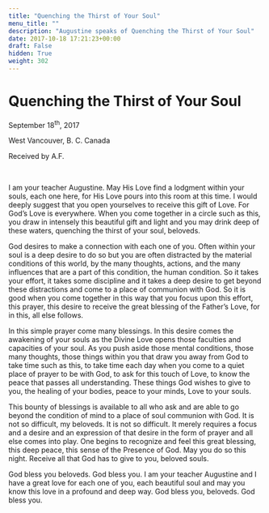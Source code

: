 ```yaml
---
title: "Quenching the Thirst of Your Soul"
menu_title: ""
description: "Augustine speaks of Quenching the Thirst of Your Soul"
date: 2017-10-18 17:21:23+00:00
draft: False
hidden: True
weight: 302
---
```

# Quenching the Thirst of Your Soul

September 18<sup>th</sup>, 2017

West Vancouver, B. C. Canada

Received by A.F.

 

I am your teacher Augustine. May His Love find a lodgment within your souls, each one here, for His Love pours into this room at this time. I would deeply suggest that you open yourselves to receive this gift of Love. For God’s Love is everywhere. When you come together in a circle such as this, you draw in intensely this beautiful gift and light and you may drink deep of these waters, quenching the thirst of your soul, beloveds. 

God desires to make a connection with each one of you. Often within your soul is a deep desire to do so but you are often distracted by the material conditions of this world, by the many thoughts, actions, and the many influences that are a part of this condition, the human condition. So it takes your effort, it takes some discipline and it takes a deep desire to get beyond these distractions and come to a place of communion with God. So it is good when you come together in this way that you focus upon this effort, this prayer, this desire to receive the great blessing of the Father’s Love, for in this, all else follows. 

In this simple prayer come many blessings. In this desire comes the awakening of your souls as the Divine Love opens those faculties and capacities of your soul. As you push aside those mental conditions, those many thoughts, those things within you that draw you away from God to take time such as this, to take time each day when you come to a quiet place of prayer to be with God, to ask for this touch of Love, to know the peace that passes all understanding. These things God wishes to give to you, the healing of your bodies, peace to your minds, Love to your souls. 

This bounty of blessings is available to all who ask and are able to go beyond the condition of mind to a place of soul communion with God. It is not so difficult, my beloveds. It is not so difficult. It merely requires a focus and a desire and an expression of that desire in the form of prayer and all else comes into play. One begins to recognize and feel this great blessing, this deep peace, this sense of the Presence of God. May you do so this night. Receive all that God has to give to you, beloved souls. 

God bless you beloveds. God bless you. I am your teacher Augustine and I have a great love for each one of you, each beautiful soul and may you know this love in a profound and deep way. God bless you, beloveds. God bless you.
